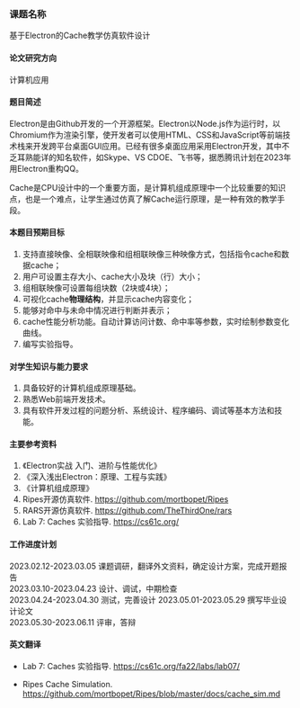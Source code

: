 ### 课题名称
基于Electron的Cache教学仿真软件设计

#### 论文研究方向
计算机应用

#### 题目简述
Electron是由Github开发的一个开源框架。Electron以Node.js作为运行时，以Chromium作为渲染引擎，使开发者可以使用HTML、CSS和JavaScript等前端技术栈来开发跨平台桌面GUI应用。已经有很多桌面应用采用Electron开发，其中不乏耳熟能详的知名软件，如Skype、VS CDOE、飞书等，据悉腾讯计划在2023年用Electron重构QQ。

Cache是CPU设计中的一个重要方面，是计算机组成原理中一个比较重要的知识点，也是一个难点，让学生通过仿真了解Cache运行原理，是一种有效的教学手段。

#### 本题目预期目标
1. 支持直接映像、全相联映像和组相联映像三种映像方式，包括指令cache和数据cache；
2. 用户可设置主存大小、cache大小及块（行）大小；
3. 组相联映像可设置每组块数（2块或4块）；
4. 可视化cache**物理结构**，并显示cache内容变化；
5. 能够对命中与未命中情况进行判断并表示；
6. cache性能分析功能。自动计算访问计数、命中率等参数，实时绘制参数变化曲线。
7. 编写实验指导。

#### 对学生知识与能力要求
1. 具备较好的计算机组成原理基础。
2. 熟悉Web前端开发技术。
3. 具有软件开发过程的问题分析、系统设计、程序编码、调试等基本方法和技能。

#### 主要参考资料
1. 《Electron实战 入门、进阶与性能优化》
2. 《深入浅出Electron：原理、工程与实践》
3. 《计算机组成原理》
4. Ripes开源仿真软件. https://github.com/mortbopet/Ripes
5. RARS开源仿真软件. https://github.com/TheThirdOne/rars
7. Lab 7: Caches 实验指导. https://cs61c.org/

#### 工作进度计划

2023.02.12-2023.03.05	课题调研，翻译外文资料，确定设计方案，完成开题报告	
2023.03.10-2023.04.23	设计、调试，中期检查	
2023.04.24-2023.04.30	测试，完善设计	
2023.05.01-2023.05.29	撰写毕业设计论文	
2023.05.30-2023.06.11	评审，答辩

#### 英文翻译
- Lab 7: Caches 实验指导. https://cs61c.org/fa22/labs/lab07/
  
- Ripes Cache Simulation. https://github.com/mortbopet/Ripes/blob/master/docs/cache_sim.md